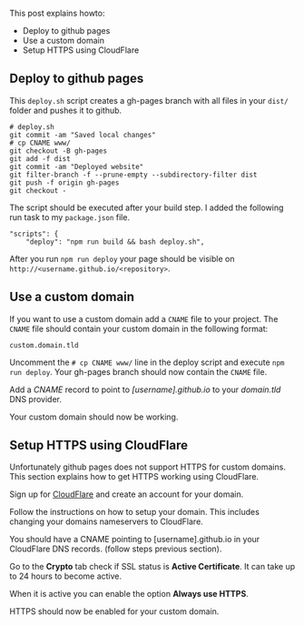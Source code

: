 This post explains howto:

- Deploy to github pages
- Use a custom domain
- Setup HTTPS using CloudFlare

## Deploy to github pages

This `deploy.sh` script creates a gh-pages branch with all files in your `dist/` folder and pushes it to github.

```
# deploy.sh
git commit -am "Saved local changes"
# cp CNAME www/
git checkout -B gh-pages
git add -f dist
git commit -am "Deployed website"
git filter-branch -f --prune-empty --subdirectory-filter dist
git push -f origin gh-pages
git checkout -

```

The script should be executed after your build step. I added the following run task to my `package.json` file.

```
"scripts": {
	"deploy": "npm run build && bash deploy.sh",

```

After you run `npm run deploy` your page should be visible on `http://<username.github.io/<repository>`.

## Use a custom domain

If you want to use a custom domain add a `CNAME` file to your project. The `CNAME` file should contain your custom domain in the following format:

```
custom.domain.tld
```

Uncomment the `# cp CNAME www/` line in the deploy script and execute `npm run deploy`. Your gh-pages branch should now contain the `CNAME` file.

Add a *CNAME* record to point to *[username].github.io* to your *domain.tld* DNS provider.

Your custom domain should now be working.

## Setup HTTPS using CloudFlare

Unfortunately github pages does not support HTTPS for custom domains. This section explains how to get HTTPS working using CloudFlare.

Sign up for [CloudFlare](https://www.cloudflare.com) and create an account for your domain.

Follow the instructions on how to setup your domain. This includes changing your domains nameservers to CloudFlare.

You should have a CNAME pointing to [username].github.io in your CloudFlare DNS records. (follow steps previous section).

Go to the **Crypto** tab check if SSL status is **Active Certificate**. It can take up to 24 hours to become active.

When it is active you can enable the option **Always use HTTPS**.

HTTPS should now be enabled for your custom domain.



